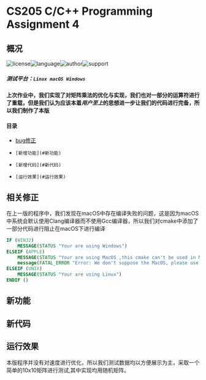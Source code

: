 # CS205 C/C++ Programming Assignment 4
## 概况
![license](https://img.shields.io/badge/license-MIT-yellowgreen)![language](https://img.shields.io/badge/language-C%2B%2B-brightgreen)![author](https://img.shields.io/badge/author-happys-blue)![support](https://img.shields.io/badge/Supported%20platform-Windows%20macOS%20Linux-red)
##### 测试平台：`Linux macOS Windows`
#### 上次作业中，我们实现了对矩阵乘法的优化与实现，我们也对一部分的运算符进行了重载，但是我们认为应该本着*用户至上*的思想进一步让我们的代码进行完备，所以我们制作了本版
#### 目录
- [bug修正](#相关修正)
-     [新增功能](#新功能)
-     [新增代码](#新代码)
-     [运行效果](#运行效果)
## 相关修正
在上一版的程序中，我们发现在macOS中存在编译失败的问题，这是因为macOS中系统会默认使用Clang编译器而不使用Gcc编译器，所以我们对cmake中添加了一部分代码进行阻止在macOS下进行编译
```cmake
IF (WIN32)
	MESSAGE(STATUS "Your are using Windows")
ELSEIF (APPLE)
	MESSAGE(STATUS "Your are using MacOS ,this cmake can't be used in MacOS because clang will stop this project for using gcc")
    message(FATAL_ERROR "Error: We don't suppose the MacOS, please use the terminal to compile this program")
ELSEIF (UNIX)
	MESSAGE(STATUS "Your are using Linux")
ENDIF ()
```

## 新功能
## 新代码
## 运行效果
本版程序并没有对速度进行优化，所以我们测试数据均以方便展示为主，采取一个简单的10x10矩阵进行测试,其中实现均用随机矩阵。
